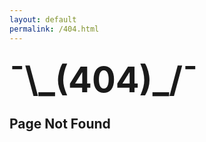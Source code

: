 ```yaml
---
layout: default
permalink: /404.html
---
```


<style type="text/css" media="screen">
  .page-content {
    margin: 10px auto;
    max-width: 600px;
    text-align: center;
  }
  h1 {
    margin: 30px 0;
    font-size: 4em;
    line-height: 1;
  }
</style>


# ¯\\\_(404)_/¯

## Page Not Found
